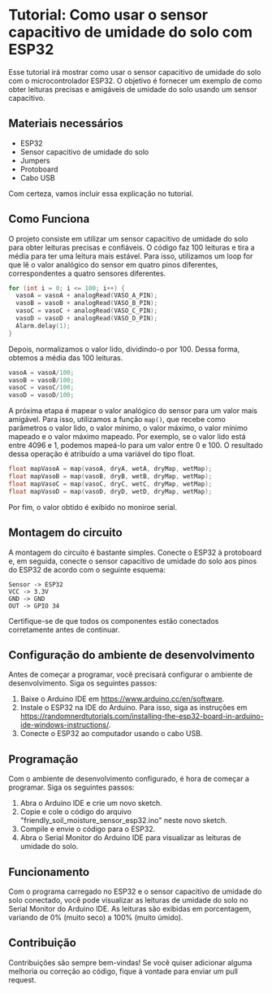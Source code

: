 # Tutorial: Como usar o sensor capacitivo de umidade do solo com ESP32

Esse tutorial irá mostrar como usar o sensor capacitivo de umidade do solo com o microcontrolador ESP32. O objetivo é fornecer um exemplo de como obter leituras precisas e amigáveis de umidade do solo usando um sensor capacitivo.

## Materiais necessários

- ESP32
- Sensor capacitivo de umidade do solo
- Jumpers
- Protoboard
- Cabo USB

Com certeza, vamos incluir essa explicação no tutorial.

## Como Funciona

O projeto consiste em utilizar um sensor capacitivo de umidade do solo para obter leituras precisas e confiáveis. O código faz 100 leituras e tira a média para ter uma leitura mais estável. Para isso, utilizamos um loop for que lê o valor analógico do sensor em quatro pinos diferentes, correspondentes a quatro sensores diferentes.

```cpp
for (int i = 0; i <= 100; i++) {
  vasoA = vasoA + analogRead(VASO_A_PIN);
  vasoB = vasoB + analogRead(VASO_B_PIN);
  vasoC = vasoC + analogRead(VASO_C_PIN);
  vasoD = vasoD + analogRead(VASO_D_PIN);
  Alarm.delay(1);
}
```

Depois, normalizamos o valor lido, dividindo-o por 100. Dessa forma, obtemos a média das 100 leituras.

```cpp
vasoA = vasoA/100;
vasoB = vasoB/100;
vasoC = vasoC/100;
vasoD = vasoD/100;
```

A próxima etapa é mapear o valor analógico do sensor para um valor mais amigável. Para isso, utilizamos a função `map()`, que recebe como parâmetros o valor lido, o valor mínimo, o valor máximo, o valor mínimo mapeado e o valor máximo mapeado. Por exemplo, se o valor lido está entre 4096 e 1, podemos mapeá-lo para um valor entre 0 e 100. O resultado dessa operação é atribuído a uma variável do tipo float.

```cpp
float mapVasoA = map(vasoA, dryA, wetA, dryMap, wetMap);
float mapVasoB = map(vasoB, dryB, wetB, dryMap, wetMap);
float mapVasoC = map(vasoC, dryC, wetC, dryMap, wetMap);
float mapVasoD = map(vasoD, dryD, wetD, dryMap, wetMap);
```

Por fim, o valor obtido é exibido no moniroe serial.

## Montagem do circuito

A montagem do circuito é bastante simples. Conecte o ESP32 à protoboard e, em seguida, conecte o sensor capacitivo de umidade do solo aos pinos do ESP32 de acordo com o seguinte esquema:

```
Sensor -> ESP32
VCC -> 3.3V
GND -> GND
OUT -> GPIO 34
```

Certifique-se de que todos os componentes estão conectados corretamente antes de continuar.

## Configuração do ambiente de desenvolvimento

Antes de começar a programar, você precisará configurar o ambiente de desenvolvimento. Siga os seguintes passos:

1. Baixe o Arduino IDE em https://www.arduino.cc/en/software.
2. Instale o ESP32 na IDE do Arduino. Para isso, siga as instruções em https://randomnerdtutorials.com/installing-the-esp32-board-in-arduino-ide-windows-instructions/.
3. Conecte o ESP32 ao computador usando o cabo USB.

## Programação

Com o ambiente de desenvolvimento configurado, é hora de começar a programar. Siga os seguintes passos:

1. Abra o Arduino IDE e crie um novo sketch.
2. Copie e cole o código do arquivo "friendly_soil_moisture_sensor_esp32.ino" neste novo sketch.
3. Compile e envie o código para o ESP32.
4. Abra o Serial Monitor do Arduino IDE para visualizar as leituras de umidade do solo.

## Funcionamento

Com o programa carregado no ESP32 e o sensor capacitivo de umidade do solo conectado, você pode visualizar as leituras de umidade do solo no Serial Monitor do Arduino IDE. As leituras são exibidas em porcentagem, variando de 0% (muito seco) a 100% (muito úmido).

## Contribuição

Contribuições são sempre bem-vindas! Se você quiser adicionar alguma melhoria ou correção ao código, fique à vontade para enviar um pull request.
